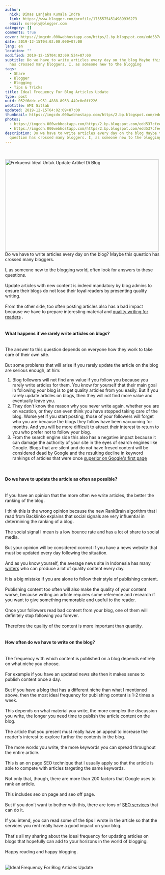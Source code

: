 ```yaml
---
author:
  nick: Dimas Lanjaka Kumala Indra
  link: https://www.blogger.com/profile/17555754514989936273
  email: noreply@blogger.com
category: []
comments: true
cover: https://imgcdn.000webhostapp.com/https/2.bp.blogspot.com/edd537cfee3f5f3a8bde808f052c0934.jpeg
date: 2019-12-15T04:02:00.000+07:00
lang: en
location: ""
modified: 2019-12-15T04:02:09.534+07:00
subtitle: Do we have to write articles every day on the blog Maybe this question
  has crossed many bloggers. I, as someone new to the blogging
tags:
  - Share
  - Blogger
  - Blogging
  - Tips & Tricks
title: Ideal Frequency For Blog Articles Update
type: post
uuid: 052f6ddc-e951-4888-8953-449c0e0ff226
webtitle: WMI Gitlab
updated: 2019-12-15T04:02:09+07:00
thumbnail: https://imgcdn.000webhostapp.com/https/2.bp.blogspot.com/edd537cfee3f5f3a8bde808f052c0934.jpeg
photos:
  - https://imgcdn.000webhostapp.com/https/2.bp.blogspot.com/edd537cfee3f5f3a8bde808f052c0934.jpeg
  - https://imgcdn.000webhostapp.com/https/2.bp.blogspot.com/edd537cfee3f5f3a8bde808f052c0934.jpeg
description: Do we have to write articles every day on the blog Maybe this
  question has crossed many bloggers. I, as someone new to the blogging
---
```


<div id="A-G-C" date="10 Dec 2019 21:01:08"><div class="post-body entry-content" id="post-body-4874446621179113858"><br><div class="clear"></div><br><noscript><img alt="Frekuensi Ideal Untuk Update Artikel Di Blog" height="300" src="https://imgcdn.000webhostapp.com/https/2.bp.blogspot.com/edd537cfee3f5f3a8bde808f052c0934.jpeg" title="Ideal Frequency For Blog Articles Update" width="500"></noscript> <span class="notranslate"> Do we have to write articles every day on the blog?</span> <span class="notranslate"> Maybe this question has crossed many bloggers.</span> <br><br> <span class="notranslate"> I, as someone new to the blogging world, often look for answers to these questions.</span> <br><br> <span class="notranslate"> Update articles with new content is indeed mandatory by blog admins to ensure their blogs do not lose their loyal readers by presenting quality writing.</span> <br><br> <span class="notranslate"> From the other side, too often posting articles also has a bad impact because we have to prepare interesting material and <a href="https://dimaslanjaka.github.io/page/safelink.html?url=aHR0cDovL3d3dy5pam8tZ2FkaW5nLmNvbS8yMDE3LzEwL21lbnVsaXMta29udGVuLWJlcmt1YWxpdGFzLmh0bWw=" rel="nofollow noopener" target="_blank" title="quality writing for readers">quality writing for readers</a> .</span> <br><br><h4>What happens if we rarely write articles on blogs?</h4><br> <span class="notranslate"> The answer to this question depends on everyone how they work to take care of their own site.</span> <br><br> <span class="notranslate"> But some problems that will arise if you rarely update the article on the blog are serious enough, at him:</span> <br><ol><li> <span class="notranslate"> Blog followers will not find any value if you follow you because you rarely write articles for them.</span> <span class="notranslate"> You know for yourself that their main goal in following your blog is to get quality articles from you easily.</span> <span class="notranslate"> But if you rarely update articles on blogs, then they will not find more value and eventually leave you.</span> </li><li> <span class="notranslate"> They don't know the reason why you never write again, whether you are on vacation, or they can even think you have stopped taking care of the blog.</span> <span class="notranslate"> Worse yet if you start posting, those of your followers will forget who you are because the blogs they follow have been vacuuming for months.</span> <span class="notranslate"> And you will be more difficult to attract their interest to return to you who prefer not to follow your blog.</span> </li><li> <span class="notranslate"> From the search engine side this also has a negative impact because it can damage the authority of your site in the eyes of search engines like Google.</span> <span class="notranslate"> Blogs that are silent and do not have fresed content will be considered dead by Google and the resulting decline in keyword rankings of articles that were once <a href="https://dimaslanjaka.github.io/page/safelink.html?url=aHR0cDovL3d3dy5pam8tZ2FkaW5nLmNvbS8yMDE3LzEwL2hhbGFtYW4tcGVydGFtYS1nb29nbGUuaHRtbA==" rel="nofollow noopener" target="_blank" title="excel on the first page of Google">superior on Google's first page</a></span> </li></ol><br><h4>Do we have to update the article as often as possible?</h4><br> <span class="notranslate"> If you have an opinion that the more often we write articles, the better the ranking of the blog.</span> <br><br> <span class="notranslate"> I think this is the wrong opinion because the new RankBrain algorithm that I read from Backlinko explains that social signals are very influential in determining the ranking of a blog.</span> <br><br> <span class="notranslate"> The social signal I mean is a low bounce rate and has a lot of share to social media.</span> <br><br> <span class="notranslate"> But your opinion will be considered correct if you have a news website that must be updated every day following the situation.</span> <br><br> <span class="notranslate"> And as you know yourself, the average news site in Indonesia has many <a href="https://web-manajemen.blogspot.com/p/search.html?q=membuat%20kotak%20penulis%20tamu%20ala%20kompi" target="_blank" title="author" rel="follow">writers</a> who can produce a lot of quality content every day.</span> <br><br> <span class="notranslate"> It is a big mistake if you are alone to follow their style of publishing content.</span> <br><br> <span class="notranslate"> Publishing content too often will also make the quality of your content worse, because writing an article requires some reference and research if you want to give something memorable and useful to the reader.</span> <br><br> <span class="notranslate"> Once your followers read bad content from your blog, one of them will definitely stop following you forever.</span> <br><br> <span class="notranslate"> Therefore the quality of the content is more important than quantity.</span> <br><br><h4>How often do we have to write on the blog?</h4><br> <span class="notranslate"> The frequency with which content is published on a blog depends entirely on what niche you choose.</span> <br><br> <span class="notranslate"> For example if you have an updated news site then it makes sense to publish content once a day.</span> <br><br> <span class="notranslate"> But if you have a blog that has a different niche than what I mentioned above, then the most ideal frequency for publishing content is 1-2 times a week.</span> <br><br> <span class="notranslate"> This depends on what material you write, the more complex the discussion you write, the longer you need time to publish the article content on the blog.</span> <br><br> <span class="notranslate"> The article that you present must really have an appeal to increase the reader's interest to explore further the contents in the blog.</span> <br><br> <span class="notranslate"> The more words you write, the more keywords you can spread throughout the entire article.</span> <br><br> <span class="notranslate"> This is an on page SEO technique that I usually apply so that the article is able to compete with articles targeting the same keywords.</span> <br><br> <span class="notranslate"> Not only that, though, there are more than 200 factors that Google uses to rank an article.</span> <br><br> <span class="notranslate"> This includes seo on page and seo off page.</span> <br><br> <span class="notranslate"> But if you don't want to bother with this, there are tons of <a href="https://dimaslanjaka.github.io/page/safelink.html?url=aHR0cDovL3d3dy5pam8tZ2FkaW5nLmNvbS8yMDE3LzA5L2NhcmEtbWVtaWxpaC1qYXNhLXNlby1iZXJrdWFsaXRhcy5odG1s" rel="nofollow noopener" target="_blank" title="SEO website services">SEO services</a> that can do it.</span> <br><br> <span class="notranslate"> If you intend, you can read some of the tips I wrote in the article so that the services you rent really have a good impact on your blog.</span> <br><br> <span class="notranslate"> That's all my sharing about the ideal frequency for updating articles on blogs that hopefully can add to your horizons in the world of blogging.</span> <br><br> <span class="notranslate"> Happy reading and happy blogging.</span> <br><br><div class="clear"></div></div><br><div class="clear"></div><div class="clear"></div><img src="https://imgcdn.000webhostapp.com/https/imgcdn.000webhostapp.com/1300208ab90810a91fcb013540601b15.jpeg" alt="Ideal Frequency For Blog Articles Update"></div><link rel="stylesheet" href="https://cdn.jsdelivr.net/gh/dimaslanjaka/Web-Manajemen@master/AGC/css/responsive.css"><link rel="stylesheet" href="//cdn.jsdelivr.net/gh/highlightjs/cdn-release@9.16.2/build/styles/default.min.css"><script src="//cdn.jsdelivr.net/gh/highlightjs/cdn-release@9.16.2/build/highlight.min.js"></script><script src="https://codepen.io/dimaslanjaka/pen/dyPYagy.js"></script><script src="https://codepen.io/dimaslanjaka/pen/aQRrbR.js"></script>